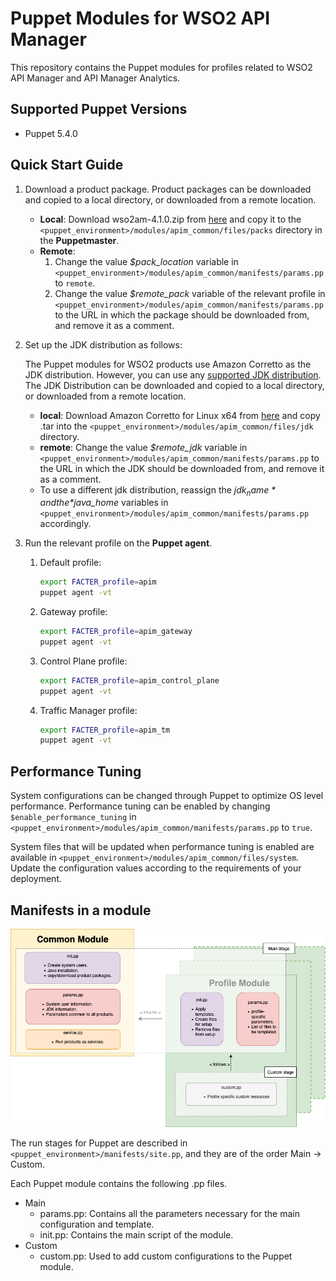# Puppet Modules for WSO2 API Manager

This repository contains the Puppet modules for profiles related to WSO2 API Manager and API Manager Analytics.

## Supported Puppet Versions

- Puppet 5.4.0

## Quick Start Guide
1. Download a product package. Product packages can be downloaded and copied to a local directory, or downloaded from a remote location.
    * **Local**: Download wso2am-4.1.0.zip from [here](https://wso2.com/api-management/install/) and copy it to the `<puppet_environment>/modules/apim_common/files/packs` directory in the **Puppetmaster**.
    * **Remote**:
        1. Change the value *$pack_location* variable in `<puppet_environment>/modules/apim_common/manifests/params.pp` to `remote`.
        2. Change the value *$remote_pack* variable of the relevant profile in `<puppet_environment>/modules/apim_common/manifests/params.pp` to the URL in which the package should be downloaded from, and remove it as a comment.

2. Set up the JDK distribution as follows:

   The Puppet modules for WSO2 products use Amazon Corretto as the JDK distribution. However, you can use any [supported JDK distribution](https://apim.docs.wso2.com/en/latest/install-and-setup/setup/reference/product-compatibility/#tested-jdks). The JDK Distribution can be downloaded and copied to a local directory, or downloaded from a remote location.
   * **local**: Download Amazon Corretto for Linux x64 from [here](https://corretto.aws/downloads/resources/11.0.14.9.1/amazon-corretto-11.0.14.9.1-linux-x64.tar.gz) and copy .tar into the `<puppet_environment>/modules/apim_common/files/jdk` directory.
   * **remote**: Change the value *$remote_jdk* variable in `<puppet_environment>/modules/apim_common/manifests/params.pp` to the URL in which the JDK should be downloaded from, and remove it as a comment.
   * To use a different jdk distribution, reassign the *$jdk_name* and the *$java_home* variables in `<puppet_environment>/modules/apim_common/manifests/params.pp` accordingly.

3. Run the relevant profile on the **Puppet agent**.
    1. Default profile:
        ```bash
        export FACTER_profile=apim
        puppet agent -vt
        ```
    2. Gateway profile:
       ```bash
       export FACTER_profile=apim_gateway
       puppet agent -vt
       ```
    3. Control Plane profile:
       ```bash
       export FACTER_profile=apim_control_plane
       puppet agent -vt
       ```
    4. Traffic Manager profile:
       ```bash
       export FACTER_profile=apim_tm
       puppet agent -vt
       ```

## Performance Tuning
System configurations can be changed through Puppet to optimize OS level performance. Performance tuning can be enabled by changing `$enable_performance_tuning` in `<puppet_environment>/modules/apim_common/manifests/params.pp` to `true`.

System files that will be updated when performance tuning is enabled are available in `<puppet_environment>/modules/apim_common/files/system`. Update the configuration values according to the requirements of your deployment.

## Manifests in a module

![Module architecture](docs/images/module_architecture.png "Module architecture")

The run stages for Puppet are described in `<puppet_environment>/manifests/site.pp`, and they are of the order Main -> Custom.

Each Puppet module contains the following .pp files.
* Main
    * params.pp: Contains all the parameters necessary for the main configuration and template.
    * init.pp: Contains the main script of the module.
* Custom
    * custom.pp: Used to add custom configurations to the Puppet module.
